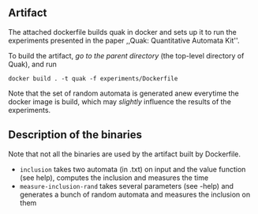 ## Artifact

The attached dockerfile builds quak in docker and sets up it to run the experiments
presented in the paper ,,Quak: Quantitative Automata Kit''.

To build the artifact, _go to the parent directory_ (the top-level directory of Quak),
and run

```
docker build . -t quak -f experiments/Dockerfile
```

Note that the set of random automata is generated anew everytime the docker
image is build, which may _slightly_ influence the results of the experiments.


## Description of the binaries

Note that not all the binaries are used by the artifact built by Dockerfile.

- `inclusion` takes two automata (in .txt) on input and the value function (see help), computes the inclusion and measures the time
- `measure-inclusion-rand` takes several parameters (see -help) and generates a bunch of random automata and measures the inclusion on them
